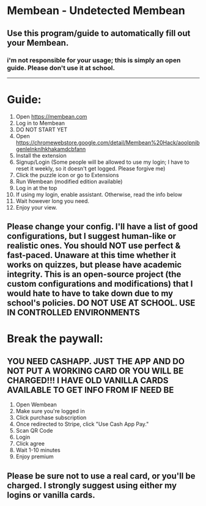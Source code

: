 # Membean - Undetected Membean 
## Use this program/guide to automatically fill out your Membean. 
### i'm not responsible for your usage; this is simply an open guide. Please don't use it at school.
                                                                          
________________________________________________________________________________________________________________________________



# Guide:

1. Open https://membean.com
2. Log in to Membean
3. DO NOT START YET
4. Open https://chromewebstore.google.com/detail/Membean%20Hack/aoolpnibgenlelnknlhkhakamdcbfann
5. Install the extension
6. Signup/Login (Some people will be allowed to use my login; I have to reset it weekly, so it doesn't get logged. Please forgive me)
7. Click the puzzle icon or go to Extensions
8. Run Wembean (modified edition available)
9. Log in at the top
10. If using my login, enable assistant. Otherwise, read the info below
11. Wait however long you need.
12. Enjoy your view.
## Please change your config. I'll have a list of good configurations, but I suggest human-like or realistic ones. You should NOT use perfect & fast-paced. Unaware at this time whether it works on quizzes, but please have academic integrity. This is an open-source project (the custom configurations and modifications) that I would hate to have to take down due to my school's policies. DO NOT USE AT SCHOOL. USE IN CONTROLLED ENVIRONMENTS

# Break the paywall:
## YOU NEED CASHAPP. JUST THE APP AND DO NOT PUT A WORKING CARD OR YOU WILL BE CHARGED!!! I HAVE OLD VANILLA CARDS AVAILABLE TO GET INFO FROM IF NEED BE
1. Open Wembean
2. Make sure you're logged in
3. Click purchase subscription
4. Once redirected to Stripe, click "Use Cash App Pay."
5. Scan QR Code
6. Login
7. Click agree
8. Wait 1-10 minutes
9. Enjoy premium
## Please be sure not to use a real card, or you'll be charged. I strongly suggest using either my logins or vanilla cards.
